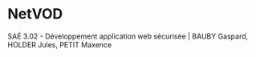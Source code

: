 # NetVOD
SAÉ 3.02 - Développement application web sécurisée | BAUBY Gaspard, HOLDER Jules, PETIT Maxence
